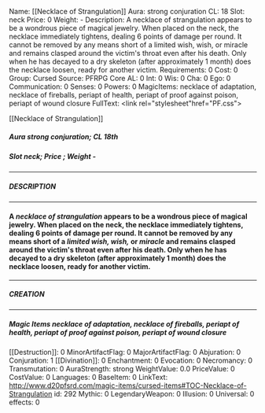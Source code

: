 Name: [[Necklace of Strangulation]]
Aura: strong conjuration
CL: 18
Slot: neck
Price: 0
Weight: -
Description: A necklace of strangulation appears to be a wondrous piece of magical jewelry. When placed on the neck, the necklace immediately tightens, dealing 6 points of damage per round. It cannot be removed by any means short of a limited wish, wish, or miracle and remains clasped around the victim's throat even after his death. Only when he has decayed to a dry skeleton (after approximately 1 month) does the necklace loosen, ready for another victim.
Requirements: 0
Cost: 0
Group: Cursed
Source: PFRPG Core
AL: 0
Int: 0
Wis: 0
Cha: 0
Ego: 0
Communication: 0
Senses: 0
Powers: 0
MagicItems: necklace of adaptation, necklace of fireballs, periapt of health, periapt of proof against poison, periapt of wound closure
FullText: <link rel="stylesheet"href="PF.css"><div class="heading"><p class="alignleft">[[Necklace of Strangulation]]</p><div style="clear: both;"></div></div><div><h5><b>Aura </b>strong conjuration; <b>CL </b>18th</h5><h5><b>Slot </b>neck; <b>Price </b>; <b>Weight </b>-</h5></div><hr/><div><h5><b>DESCRIPTION</b></h5></div><hr/><div><h4><p>A <i>necklace of strangulation</i> appears to be a wondrous piece of magical jewelry. When placed on the neck, the necklace immediately tightens, dealing 6 points of damage per round. It cannot be removed by any means short of a <i>limited wish, wish,</i> or <i>miracle</i> and remains clasped around the victim's throat even after his death. Only when he has decayed to a dry skeleton (after approximately 1 month) does the necklace loosen, ready for another victim.</p></h4></div><hr/><div><h5><b>CREATION</b></h5></div><hr/><div><h5><b>Magic Items </b><i>necklace of adaptation, necklace of fireballs, periapt of health, periapt of proof against poison, periapt of wound closure</i></h5></div>
[[Destruction]]: 0
MinorArtifactFlag: 0
MajorArtifactFlag: 0
Abjuration: 0
Conjuration: 1
[[Divination]]: 0
Enchantment: 0
Evocation: 0
Necromancy: 0
Transmutation: 0
AuraStrength: strong
WeightValue: 0.0
PriceValue: 0
CostValue: 0
Languages: 0
BaseItem: 0
LinkText: http://www.d20pfsrd.com/magic-items/cursed-items#TOC-Necklace-of-Strangulation
id: 292
Mythic: 0
LegendaryWeapon: 0
Illusion: 0
Universal: 0
effects: 0
